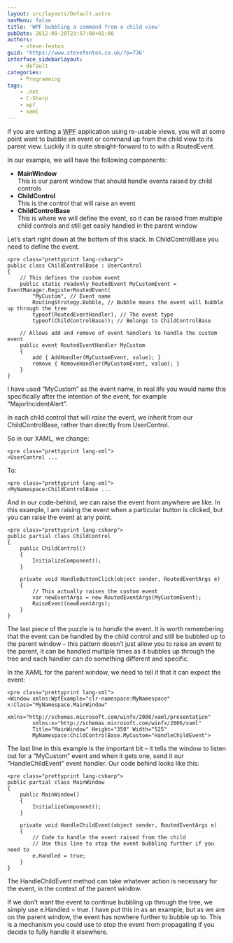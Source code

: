 ```yaml
---
layout: src/layouts/Default.astro
navMenu: false
title: 'WPF bubbling a command from a child view'
pubDate: 2012-09-20T23:57:08+01:00
authors:
    - steve-fenton
guid: 'https://www.stevefenton.co.uk/?p=736'
interface_sidebarlayout:
    - default
categories:
    - Programming
tags:
    - .net
    - C-Sharp
    - wpf
    - xaml
---
```


If you are writing a <abbr title="Windows Presentation Foundation">WPF</abbr> application using re-usable views, you will at some point want to bubble an event or command up from the child view to its parent view. Luckily it is quite straight-forward to to with a RoutedEvent.

In our example, we will have the following components:

- **MainWindow**  
    This is our parent window that should handle events raised by child controls
- **ChildControl**  
    This is the control that will raise an event
- **ChildControlBase**  
    This is where we will define the event, so it can be raised from multiple child controls and still get easily handled in the parent window

Let’s start right down at the bottom of this stack. In ChildControlBase you need to define the event.

```
<pre class="prettyprint lang-csharp">
public class ChildControlBase : UserControl
{
    // This defines the custom event
    public static readonly RoutedEvent MyCustomEvent = EventManager.RegisterRoutedEvent(
        "MyCustom", // Event name
        RoutingStrategy.Bubble, // Bubble means the event will bubble up through the tree
        typeof(RoutedEventHandler), // The event type
        typeof(ChildControlBase)); // Belongs to ChildControlBase
        
    // Allows add and remove of event handlers to handle the custom event
    public event RoutedEventHandler MyCustom
    {
        add { AddHandler(MyCustomEvent, value); }
        remove { RemoveHandler(MyCustomEvent, value); }
    }
}
```
I have used “MyCustom” as the event name, in real life you would name this specifically after the intention of the event, for example “MajorIncidentAlert”.

In each child control that will *raise* the event, we inherit from our ChildControlBase, rather than directly from UserControl.

So in our XAML, we change:

```
<pre class="prettyprint lang-xml">
<UserControl ...
```
To:

```
<pre class="prettyprint lang-xml">
<MyNamespace:ChildControlBase ...
```
And in our code-behind, we can raise the event from anywhere we like. In this example, I am raising the event when a particular button is clicked, but you can raise the event at any point.

```
<pre class="prettyprint lang-csharp">
public partial class ChildControl
{
    public ChildControl()
    {
        InitializeComponent();
    }
    
    private void HandleButtonClick(object sender, RoutedEventArgs e)
    {
        // This actually raises the custom event
        var newEventArgs = new RoutedEventArgs(MyCustomEvent);
        RaiseEvent(newEventArgs);
    }
}
```
The last piece of the puzzle is to *handle* the event. It is worth remembering that the event can be handled by the child control and still be bubbled up to the parent window – this pattern doesn’t just allow you to raise an event to the parent, it can be handled multiple times as it bubbles up through the tree and each handler can do something different and specific.

In the XAML for the parent window, we need to tell it that it can expect the event:

```
<pre class="prettyprint lang-xml">
<Window xmlns:WpfExample="clr-namespace:MyNamespace"  x:Class="MyNamespace.MainWindow"
        xmlns="http://schemas.microsoft.com/winfx/2006/xaml/presentation"
        xmlns:x="http://schemas.microsoft.com/winfx/2006/xaml"
        Title="MainWindow" Height="350" Width="525"
        MyNamespace:ChildControlBase.MyCustom="HandleChildEvent">
```
The last line in this example is the important bit – it tells the window to listen out for a “MyCustom” event and when it gets one, send it our “HandleChildEvent” event handler. Our code behind looks like this:

```
<pre class="prettyprint lang-csharp">
public partial class MainWindow
{
    public MainWindow()
    {
        InitializeComponent();
    }
    
    private void HandleChildEvent(object sender, RoutedEventArgs e)
    {
        // Code to handle the event raised from the child
        // Use this line to stop the event bubbling further if you need to
        e.Handled = true;
    }
}
```
The HandleChildEvent method can take whatever action is necessary for the event, in the context of the parent window.

If we don’t want the event to continue bubbling up through the tree, we simply use e.Handled = true. I have put this in as an example, but as we are on the parent window, the event has nowhere further to bubble up to. This is a mechanism you could use to stop the event from propagating if you decide to fully handle it elsewhere.